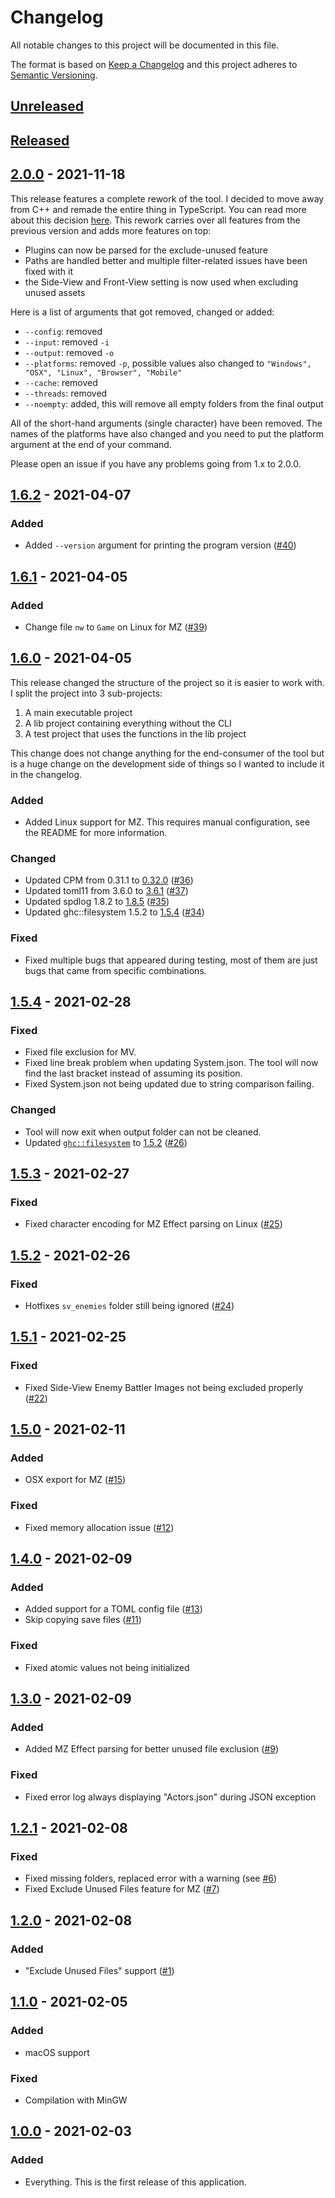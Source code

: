 # Changelog

All notable changes to this project will be documented in this file.

The format is based on [Keep a Changelog][Keep a Changelog] and this project adheres to [Semantic Versioning][Semantic Versioning].

## [Unreleased]

## [Released]

## [2.0.0] - 2021-11-18

This release features a complete rework of the tool. I decided to move away from C++ and remade the entire thing in TypeScript. You can read more about this decision [here](https://erri120.github.io/posts/2021-11-18/). This rework carries over all features from the previous version and adds more features on top:

- Plugins can now be parsed for the exclude-unused feature
- Paths are handled better and multiple filter-related issues have been fixed with it
- the Side-View and Front-View setting is now used when excluding unused assets

Here is a list of arguments that got removed, changed or added:

- `--config`: removed
- `--input`: removed `-i`
- `--output`: removed `-o`
- `--platforms`: removed `-p`, possible values also changed to `"Windows", "OSX", "Linux", "Browser", "Mobile"`
- `--cache`: removed
- `--threads`: removed
- `--noempty`: added, this will remove all empty folders from the final output

All of the short-hand arguments (single character) have been removed. The names of the platforms have also changed and you need to put the platform argument at the end of your command.

Please open an issue if you have any problems going from 1.x to 2.0.0.

## [1.6.2] - 2021-04-07

### Added

- Added `--version` argument for printing the program version ([#40](https://github.com/erri120/rpgmpacker/issues/40))

## [1.6.1] - 2021-04-05

### Added

- Change file `nw` to `Game` on Linux for MZ ([#39](https://github.com/erri120/rpgmpacker/issues/39))

## [1.6.0] - 2021-04-05

This release changed the structure of the project so it is easier to work with. I split the project into 3 sub-projects:

1) A main executable project
2) A lib project containing everything without the CLI
3) A test project that uses the functions in the lib project

This change does not change anything for the end-consumer of the tool but is a huge change on the development side of things so I wanted to include it in the changelog.

### Added

- Added Linux support for MZ. This requires manual configuration, see the README for more information.

### Changed

- Updated CPM from 0.31.1 to [0.32.0](https://github.com/cpm-cmake/CPM.cmake/releases/tag/v0.32.0) ([#36](https://github.com/erri120/rpgmpacker/issues/36))
- Updated toml11 from 3.6.0 to [3.6.1](https://github.com/ToruNiina/toml11/releases/tag/v3.6.1) ([#37](https://github.com/erri120/rpgmpacker/issues/37))
- Updated spdlog 1.8.2 to [1.8.5](https://github.com/gabime/spdlog/releases/tag/v1.8.5) ([#35](https://github.com/erri120/rpgmpacker/issues/35))
- Updated ghc::filesystem 1.5.2 to [1.5.4](https://github.com/gulrak/filesystem/releases/tag/v1.5.4) ([#34](https://github.com/erri120/rpgmpacker/issues/34))

### Fixed

- Fixed multiple bugs that appeared during testing, most of them are just bugs that came from specific combinations.

## [1.5.4] - 2021-02-28

### Fixed

- Fixed file exclusion for MV.
- Fixed line break problem when updating System.json. The tool will now find the last bracket instead of assuming its position.
- Fixed System.json not being updated due to string comparison failing.

### Changed

- Tool will now exit when output folder can not be cleaned.
- Updated [`ghc::filesystem`](https://github.com/gulrak/filesystem) to [1.5.2](https://github.com/gulrak/filesystem/releases/tag/v1.5.2) ([#26](https://github.com/erri120/rpgmpacker/issues/26))

## [1.5.3] - 2021-02-27

### Fixed

- Fixed character encoding for MZ Effect parsing on Linux ([#25](https://github.com/erri120/rpgmpacker/issues/25))

## [1.5.2] - 2021-02-26

### Fixed

- Hotfixes `sv_enemies` folder still being ignored ([#24](https://github.com/erri120/rpgmpacker/issues/24))

## [1.5.1] - 2021-02-25

### Fixed

- Fixed Side-View Enemy Battler Images not being excluded properly ([#22](https://github.com/erri120/rpgmpacker/issues/22))

## [1.5.0] - 2021-02-11

### Added

- OSX export for MZ ([#15](https://github.com/erri120/rpgmpacker/issues/15))

### Fixed

- Fixed memory allocation issue ([#12](https://github.com/erri120/rpgmpacker/issues/12))

## [1.4.0] - 2021-02-09

### Added

- Added support for a TOML config file ([#13](https://github.com/erri120/rpgmpacker/issues/13))
- Skip copying save files ([#11](https://github.com/erri120/rpgmpacker/issues/11))

### Fixed

- Fixed atomic values not being initialized

## [1.3.0] - 2021-02-09

### Added

- Added MZ Effect parsing for better unused file exclusion ([#9](https://github.com/erri120/rpgmpacker/issues/9))

### Fixed

- Fixed error log always displaying "Actors.json" during JSON exception

## [1.2.1] - 2021-02-08

### Fixed

- Fixed missing folders, replaced error with a warning (see [#6](https://github.com/erri120/rpgmpacker/issues/6))
- Fixed Exclude Unused Files feature for MZ ([#7](https://github.com/erri120/rpgmpacker/issues/7))

## [1.2.0] - 2021-02-08

### Added

- "Exclude Unused Files" support ([#1](https://github.com/erri120/rpgmpacker/issues/1))

## [1.1.0] - 2021-02-05

### Added

- macOS support

### Fixed

- Compilation with MinGW

## [1.0.0] - 2021-02-03

### Added

- Everything. This is the first release of this application.

<!-- Links -->
[Keep a Changelog]: https://keepachangelog.com/
[Semantic Versioning]: https://semver.org/

<!-- Versions -->
[Unreleased]: https://github.com/erri120/rpgmpacker/compare/v2.0.0...HEAD
[Released]: https://github.com/erri120/rpgmpacker/releases/
[2.0.0]: https://github.com/erri120/rpgmpacker/compare/v1.6.2...v2.0.0
[1.6.2]: https://github.com/erri120/rpgmpacker/compare/v1.6.1...v1.6.2
[1.6.1]: https://github.com/erri120/rpgmpacker/compare/v1.6.0...v1.6.1
[1.6.0]: https://github.com/erri120/rpgmpacker/compare/v1.5.4...v1.6.0
[1.5.4]: https://github.com/erri120/rpgmpacker/compare/v1.5.3...v1.5.4
[1.5.3]: https://github.com/erri120/rpgmpacker/compare/v1.5.2...v1.5.3
[1.5.2]: https://github.com/erri120/rpgmpacker/compare/v1.5.1...v1.5.2
[1.5.1]: https://github.com/erri120/rpgmpacker/compare/v1.5.0...v1.5.1
[1.5.0]: https://github.com/erri120/rpgmpacker/compare/v1.4.0...v1.5.0
[1.4.0]: https://github.com/erri120/rpgmpacker/compare/v1.3.0...v1.4.0
[1.3.0]: https://github.com/erri120/rpgmpacker/compare/v1.2.1...v1.3.0
[1.2.1]: https://github.com/erri120/rpgmpacker/compare/v1.2.0...v1.2.1
[1.2.0]: https://github.com/erri120/rpgmpacker/compare/v1.1.0...v1.2.0
[1.1.0]: https://github.com/erri120/rpgmpacker/compare/v1.0.0...v1.1.0
[1.0.0]: https://github.com/erri120/rpgmpacker/releases/v1.0.0

